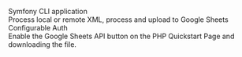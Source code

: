  Symfony CLI application <br>
 Process local or remote XML, process and upload to Google Sheets <br>
 Configurable Auth <br>
 Enable the Google Sheets API button on the PHP Quickstart Page and downloading the file.<br>
